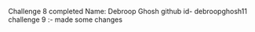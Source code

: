 Challenge 8 completed 
Name:  Debroop Ghosh
github id- debroopghosh11
challenge 9 :- made some changes
